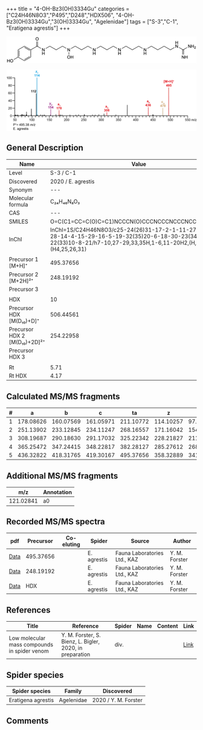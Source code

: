+++
title = "4-OH-Bz3(OH)3334Gu"
categories = ["C24H46N8O3","P495","D248","HDX506",
"4-OH-Bz3(OH)3334Gu","3(OH)3334Gu",
"Agelenidae"]
tags = ["S-3","C-1",
"Eratigena agrestis"]
+++

![](/img/4-OH-Bz3(OH)3334Gu.png)

![](/img_MSMS/495_4-OH-Bz3(OH)3334Gu_Ea.png?classes=border)

## General Description

| Name                       | Value              |
|----------------------------|--------------------|
| Level                      | S-3 / C-1          |
| Discovered                 | 2020 / E. agrestis |
| Synonym                    | ---                |
| Molecular formula          | C₂₄H₄₆N₈O₃                   |
| CAS                        | ---                |
| SMILES | O=C(C1=CC=C(O)C=C1)NCCCN(O)CCCNCCCNCCCNCCCCNC(N)=N  |
| InChI  | InChI=1S/C24H46N8O3/c25-24(26)31-17-2-1-11-27-12-3-13-28-14-4-15-29-16-5-19-32(35)20-6-18-30-23(34)21-7-9-22(33)10-8-21/h7-10,27-29,33,35H,1-6,11-20H2,(H,30,34)(H4,25,26,31)  |
|                            |                    |
| Precursor 1 [M+H]⁺         | 495.37656                   |
| Precursor 2 [M+2H]²⁺       | 248.19192                   |
| Precursor 3                |                    |
|                            |                    |
| HDX                        | 10                   |
| Precursor HDX   [M(D₁₀)+D]⁺   | 506.44561                   |
| Precursor HDX 2 [M(D₁₀)+2D]²⁺ | 254.22958                   |
| Precursor HDX 3            |                    |
|                            |                    |
| Rt                         | 5.71                   |
| Rt HDX                     | 4.17                   |

## Calculated MS/MS fragments

| # | a         | b         | c         | ta        | z         | y         | tz        |
|---|-----------|-----------|-----------|-----------|-----------|-----------|-----------|
| 1 | 178.08626 | 160.07569 | 161.05971 | 211.10772 | 114.10257 | 97.07602 | 131.12912 |
| 2 | 251.13902 | 233.12845 | 234.11247 | 268.16557 | 171.16042 | 154.13387 | 188.18697 |
| 3 | 308.19687 | 290.18630 | 291.17032 | 325.22342 | 228.21827 | 211.19172 | 245.24482 |
| 4 | 365.25472 | 347.24415 | 348.22817 | 382.28127 | 285.27612 | 268.24957 | 318.29759 |
| 5 | 436.32822 | 418.31765 | 419.30167 | 495.37656 | 358.32889 | 341.30234 | 375.35543 |

## Additional MS/MS fragments

| m/z | Annotation |
|-----|------------|
| 121.02841 | a0         |

## Recorded MS/MS spectra

| pdf                                             | Precursor | Co-eluting | Spider      | Source                       | Author        |
|-------------------------------------------------|-----------|------------|-------------|------------------------------|---------------|
| [Data](/pdf/E-agrestis/495_4-OH-Bz3(OH)3334Gu_Ea.pdf)   | 495.37656 |            | E. agrestis | Fauna Laboratories Ltd., KAZ | Y. M. Forster |
| [Data](/pdf/E-agrestis/495_4-OH-Bz3(OH)3334Gu_Ea_2.pdf)   | 248.19192 |            | E. agrestis | Fauna Laboratories Ltd., KAZ | Y. M. Forster |
| [Data](/pdf/E-agrestis/495_4-OH-Bz3(OH)3334Gu_Ea_HDX.pdf)   | HDX |            | E. agrestis | Fauna Laboratories Ltd., KAZ | Y. M. Forster |


## References

| Title | Reference | Spider | Name | Content | Link |
|-------|-----------|--------|------|---------|------|
| Low molecular mass compounds in spider venom      | Y. M. Forster, S. Bienz, L. Bigler, 2020, in preparation          | div.       |   |   | [Link](unknown) |

## Spider species

| Spider species     | Family     | Discovered           |
|--------------------|------------|----------------------|
| Eratigena agrestis | Agelenidae | 2020 / Y. M. Forster |

## Comments